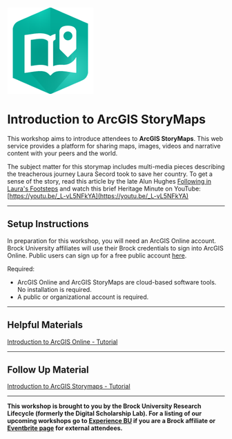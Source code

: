 ![storymaps_logo](./assets/storymaplogo.png)


# Introduction to ArcGIS StoryMaps
This workshop aims to introduce attendees to **ArcGIS StoryMaps**. This web service provides a platform for sharing maps, images, videos and narrative content with your peers and the world. 

The subject matter for this storymap includes multi-media pieces describing the treacherous journey Laura Secord took to save her country. To get a sense of the story, read this article by the late Alun Hughes [Following in Laura's Footsteps]( https://brocku.ca/social-sciences/geography/wp-content/uploads/sites/152/Following-in-Laura%E2%80%99s-Footsteps.pdf) and watch this brief Heritage Minute on YouTube: [https://youtu.be/_L-vL5NFkYA](https://youtu.be/_L-vL5NFkYA)
  

----

## Setup Instructions
In preparation for this workshop, you will need an ArcGIS Online account. Brock University affiliates will use their Brock credentials to sign into ArcGIS Online. Public users can sign up for a free public account [here](https://www.arcgis.com/sharing/rest/oauth2/signup?client_id=arcgisonline&redirect_uri=http://www.arcgis.com&response_type=token).

Required:
 - ArcGIS Online and ArcGIS StoryMaps are cloud-based software tools. No installation is required.
 - A public or organizational account is required.  


----

## Helpful Materials
[Introduction to ArcGIS Online - Tutorial](Tutorial.md)  


----

## Follow Up Material
[Introduction to ArcGIS Storymaps - Tutorial](https://brockdsl.github.io/Introduction-to-ArcGIS-StoryMaps-Tutorial.md)    


----
  
**This workshop is brought to you by the Brock University Research Lifecycle (formerly the Digital Scholarship Lab).  For a listing of our upcoming workshops go to [Experience BU](https://experiencebu.brocku.ca/organization/dsl) if you are a Brock affiliate or [Eventbrite page](https://www.eventbrite.ca/o/brock-university-digital-scholarship-lab-21661627350) for external attendees.**


